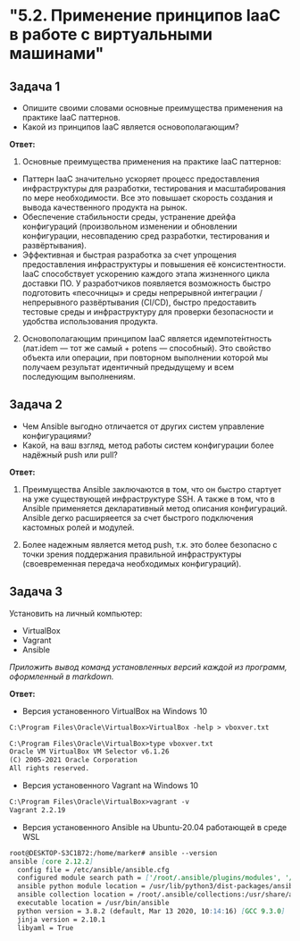 # "5.2. Применение принципов IaaC в работе с виртуальными машинами"

## Задача 1

- Опишите своими словами основные преимущества применения на практике IaaC паттернов.
- Какой из принципов IaaC является основополагающим?

**Ответ:**

1. Основные преимущества применения на практике IaaC паттернов:
- Паттерн IaaC значительно ускоряет процесс предоставления инфраструктуры для разработки, тестирования и масштабирования по мере необходимости. Все это повышает скорость  создания и вывода качественного продукта на рынок. 
- Обеспечение стабильности среды, устранение дрейфа конфигураций (произвольном изменении и обновлении конфигурации, несовпадению сред разработки, тестирования и развёртывания).
- Эффективная и быстрая разработка за счет упрощения предоставления инфраструктуры и повышения её консистентности. IaaC способствует ускорению каждого этапа жизненного цикла доставки ПО. У разработчиков появляется возможность быстро подготовить «песочницы» и среды непрерывной интеграции /непрерывного развёртывания (CI/CD), быстро предоставить  тестовые среды и инфраструктуру для проверки безопасности и удобства использования продукта.

2. Основополагающим принципом IaaC является идемпоте́нтность (лат.idem — тот же самый + potens — способный).
Это свойство объекта или операции, при повторном выполнении которой мы получаем результат идентичный предыдущему и всем последующим выполнениям.

## Задача 2

- Чем Ansible выгодно отличается от других систем управление конфигурациями?
- Какой, на ваш взгляд, метод работы систем конфигурации более надёжный push или pull?

**Ответ:**
1. Преимущества Ansible заключаются в том, что он быстро стартует на уже существующей инфраструктуре SSH. 
А также в том, что в Ansible применяется декларативный метод описания конфигураций. Ansible дегко расширяеется за счет быстрого подключения кастомных ролей и модулей.

2. Более надежным является метод push, т.к. это более безопасно с точки зрения поддержания правильной инфраструктуры (своевременная передача необходимых конфигураций).

## Задача 3

Установить на личный компьютер:

- VirtualBox
- Vagrant
- Ansible

*Приложить вывод команд установленных версий каждой из программ, оформленный в markdown.*

**Ответ:**

- Версия установенного VirtualBox на Windows 10
```md
C:\Program Files\Oracle\VirtualBox>VirtualBox -help > vboxver.txt

C:\Program Files\Oracle\VirtualBox>type vboxver.txt
Oracle VM VirtualBox VM Selector v6.1.26
(C) 2005-2021 Oracle Corporation
All rights reserved.
```

- Версия установенного Vagrant на Windows 10
```md
C:\Program Files\Oracle\VirtualBox>vagrant -v
Vagrant 2.2.19
```

- Версия установенного Ansible на Ubuntu-20.04 работающей в среде WSL
```md
root@DESKTOP-S3C1B72:/home/marker# ansible --version
ansible [core 2.12.2]
  config file = /etc/ansible/ansible.cfg
  configured module search path = ['/root/.ansible/plugins/modules', '/usr/share/ansible/plugins/modules']
  ansible python module location = /usr/lib/python3/dist-packages/ansible
  ansible collection location = /root/.ansible/collections:/usr/share/ansible/collections
  executable location = /usr/bin/ansible
  python version = 3.8.2 (default, Mar 13 2020, 10:14:16) [GCC 9.3.0]
  jinja version = 2.10.1
  libyaml = True
```

```
